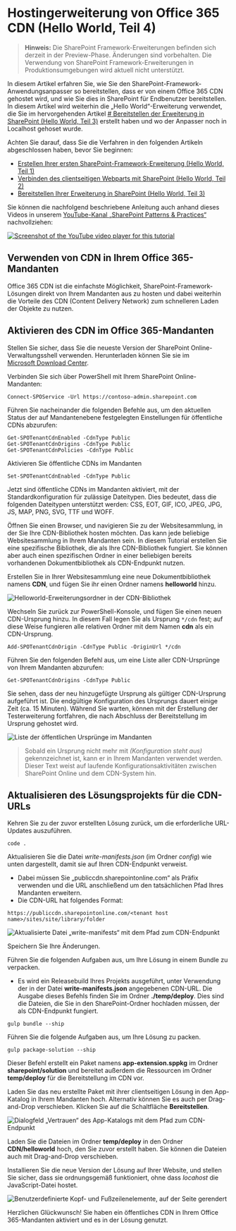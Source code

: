 # <a name="hosting-extension-from-office-365-cdn-hello-world-part-4"></a>Hostingerweiterung von Office 365 CDN (Hello World, Teil 4)

>**Hinweis:** Die SharePoint Framework-Erweiterungen befinden sich derzeit in der Preview-Phase. Änderungen sind vorbehalten. Die Verwendung von SharePoint Framework-Erweiterungen in Produktionsumgebungen wird aktuell nicht unterstützt.

In diesem Artikel erfahren Sie, wie Sie den SharePoint-Framework-Anwendungsanpasser so bereitstellen, dass er von einem Office 365 CDN gehostet wird, und wie Sie dies in SharePoint für Endbenutzer bereitstellen. In diesem Artikel wird weiterhin die „Hello World“-Erweiterung verwendet, die Sie im hervorgehenden Artikel [# Bereitstellen der Erweiterung in SharePoint (Hello World, Teil 3)](./using-page-placeholder-with-extensions.md) erstellt haben und wo der Anpasser noch in Localhost gehoset wurde.

Achten Sie darauf, dass Sie die Verfahren in den folgenden Artikeln abgeschlossen haben, bevor Sie beginnen:

* [Erstellen Ihrer ersten SharePoint-Framework-Erweiterung (Hello World, Teil 1)](./build-a-hello-world-extension.md)
* [Verbinden des clientseitigen Webparts mit SharePoint (Hello World, Teil 2)](./using-page-placeholder-with-extensions.md)
* [Bereitstellen Ihrer Erweiterung in SharePoint (Hello World, Teil 3)](./serving-your-extension-from-sharepoint.md)

Sie können die nachfolgend beschriebene Anleitung auch anhand dieses Videos in unserem [YouTube-Kanal „SharePoint Patterns & Practices“](https://www.youtube.com/watch?v=oOIHWamPr34&list=PLR9nK3mnD-OXtWO5AIIr7nCR3sWutACpV) nachvollziehen: 

<a href="https://www.youtube.com/watch?v=oOIHWamPr34&list=PLR9nK3mnD-OXtWO5AIIr7nCR3sWutACpV">
<img src="../../../../images/spfx-ext-youtube-tutorial4.png" alt="Screenshot of the YouTube video player for this tutorial" />
</a>

## <a name="using-the-cdn-in-your-office-365-tenant"></a>Verwenden von CDN in Ihrem Office 365-Mandanten
Office 365 CDN ist die einfachste Möglichkeit, SharePoint-Framework-Lösungen direkt von Ihrem Mandanten aus zu hosten und dabei weiterhin die Vorteile des CDN (Content Delivery Network) zum schnelleren Laden der Objekte zu nutzen.

## <a name="enabling-the-cdn-in-your-office-365-tenant"></a>Aktivieren des CDN im Office 365-Mandanten
Stellen Sie sicher, dass Sie die neueste Version der SharePoint Online-Verwaltungsshell verwenden. Herunterladen können Sie sie im [Microsoft Download Center](https://www.microsoft.com/en-us/download/details.aspx?id=35588).

Verbinden Sie sich über PowerShell mit Ihrem SharePoint Online-Mandanten:
```
Connect-SPOService -Url https://contoso-admin.sharepoint.com
```

Führen Sie nacheinander die folgenden Befehle aus, um den aktuellen Status der auf Mandantenebene festgelegten Einstellungen für öffentliche CDNs abzurufen: 
```
Get-SPOTenantCdnEnabled -CdnType Public
Get-SPOTenantCdnOrigins -CdnType Public
Get-SPOTenantCdnPolicies -CdnType Public
```
Aktivieren Sie öffentliche CDNs im Mandanten
```
Set-SPOTenantCdnEnabled -CdnType Public
```
Jetzt sind öffentliche CDNs im Mandanten aktiviert, mit der Standardkonfiguration für zulässige Dateitypen. Dies bedeutet, dass die folgenden Dateitypen unterstützt werden: CSS, EOT, GIF, ICO, JPEG, JPG, JS, MAP, PNG, SVG, TTF und WOFF.

Öffnen Sie einen Browser, und navigieren Sie zu der Websitesammlung, in der Sie Ihre CDN-Bibliothek hosten möchten. Das kann jede beliebige Websitesammlung in Ihrem Mandanten sein. In diesem Tutorial erstellen Sie eine spezifische Bibliothek, die als Ihre CDN-Bibliothek fungiert. Sie können aber auch einen spezifischen Ordner in einer beliebigen bereits vorhandenen Dokumentbibliothek als CDN-Endpunkt nutzen.

Erstellen Sie in Ihrer Websitesammlung eine neue Dokumentbibliothek namens **CDN**, und fügen Sie ihr einen Ordner namens **helloworld** hinzu.

![Helloworld-Erweiterungsordner in der CDN-Bibliothek](../../../../images/ext-app-cdn-folder-created.png) 

Wechseln Sie zurück zur PowerShell-Konsole, und fügen Sie einen neuen CDN-Ursprung hinzu. In diesem Fall legen Sie als Ursprung `*/cdn` fest; auf diese Weise fungieren alle relativen Ordner mit dem Namen **cdn** als ein CDN-Ursprung.
```
Add-SPOTenantCdnOrigin -CdnType Public -OriginUrl */cdn
```
Führen Sie den folgenden Befehl aus, um eine Liste aller CDN-Ursprünge von Ihrem Mandanten abzurufen:
```
Get-SPOTenantCdnOrigins -CdnType Public
```
Sie sehen, dass der neu hinzugefügte Ursprung als gültiger CDN-Ursprung aufgeführt ist. Die endgültige Konfiguration des Ursprungs dauert einige Zeit (ca. 15 Minuten). Während Sie warten, können mit der Erstellung der Testerweiterung fortfahren, die nach Abschluss der Bereitstellung im Ursprung gehostet wird. 

![Liste der öffentlichen Ursprünge im Mandanten](../../../../images/ext-app-cdn-origins-pending.png)

> Sobald ein Ursprung nicht mehr mit *(Konfiguration steht aus)* gekennzeichnet ist, kann er in Ihrem Mandanten verwendet werden. Dieser Text weist auf laufende Konfigurationsaktivitäten zwischen SharePoint Online und dem CDN-System hin. 

## <a name="updating-your-solution-project-for-the-cdn-urls"></a>Aktualisieren des Lösungsprojekts für die CDN-URLs
Kehren Sie zu der zuvor erstellten Lösung zurück, um die erforderliche URL-Updates auszuführen.
```
code .
```

Aktualisieren Sie die Datei *write-manifests.json* (im Ordner *config*) wie unten dargestellt, damit sie auf Ihren CDN-Endpunkt verweist. 

* Dabei müssen Sie „publiccdn.sharepointonline.com“ als Präfix verwenden und die URL anschließend um den tatsächlichen Pfad Ihres Mandanten erweitern.
* Die CDN-URL hat folgendes Format:

```
https://publiccdn.sharepointonline.com/<tenant host name>/sites/site/library/folder
```

![Aktualisierte Datei „write-manifests“ mit dem Pfad zum CDN-Endpunkt](../../../../images/ext-app-cdn-write-manifest.png)

Speichern Sie Ihre Änderungen.

Führen Sie die folgenden Aufgaben aus, um Ihre Lösung in einem Bundle zu verpacken.

* Es wird ein Releasebuild Ihres Projekts ausgeführt, unter Verwendung der in der Datei **write-manifests.json** angegebenen CDN-URL. Die Ausgabe dieses Befehls finden Sie im Ordner **./temp/deploy**. Dies sind die Dateien, die Sie in den SharePoint-Ordner hochladen müssen, der als CDN-Endpunkt fungiert. 

```
gulp bundle --ship
```

Führen Sie die folgende Aufgaben aus, um Ihre Lösung zu packen.

```
gulp package-solution --ship
```

Dieser Befehl erstellt ein Paket namens **app-extension.sppkg** im Ordner **sharepoint/solution** und bereitet außerdem die Ressourcen im Ordner **temp/deploy** für die Bereitstellung im CDN vor.

Laden Sie das neu erstellte Paket mit ihrer clientseitigen Lösung in den App-Katalog in Ihrem Mandanten hoch. Alternativ können Sie es auch per Drag-and-Drop verschieben. Klicken Sie auf die Schaltfläche **Bereitstellen**.

![Dialogfeld „Vertrauen“ des App-Katalogs mit dem Pfad zum CDN-Endpunkt](../../../../images/ext-app-approve-cdn-address.png)

Laden Sie die Dateien im Ordner **temp/deploy** in den Ordner **CDN/helloworld** hoch, den Sie zuvor erstellt haben. Sie können die Dateien auch mit Drag-and-Drop verschieben.

Installieren Sie die neue Version der Lösung auf Ihrer Website, und stellen Sie sicher, dass sie ordnungsgemäß funktioniert, ohne dass *locahost* die JavaScript-Datei hostet.

![Benutzerdefinierte Kopf- und Fußzeilenelemente, auf der Seite gerendert](../../../../images/ext-app-header-footer-visible.png)

Herzlichen Glückwunsch! Sie haben ein öffentliches CDN in Ihrem Office 365-Mandanten aktiviert und es in der Lösung genutzt.

